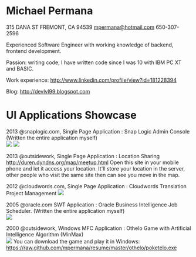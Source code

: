 Michael Permana
===============

315 DANA ST
FREMONT, CA 94539
mpermana@hotmail.com 650-307-2596

Experienced Software Engineer with working knowledge of backend, frontend development.

Passion: writing code, I have written code since I was 10 with IBM PC XT and BASIC.

Work experience: http://www.linkedin.com/profile/view?id=181228394

Blog: http://devlvl99.blogspot.com


UI Applications Showcase
========================
2013 @snaplogic.com, Single Page Application : Snap Logic Admin Console (Written the entire application myself)<br>
<img src="https://raw.github.com/mpermana/resume/master/snaplogic/snaplogic%20user.png">
<img src="https://raw.github.com/mpermana/resume/master/snaplogic/snaplogic%20schedule.png">

2013 @outsidework, Single Page Application : Location Sharing
http://duren.dyndns.org/map/meetup.html
Open this site in your mobile phone and let it access your location. It'll store your location in the server, other people who visit the same site then can see you move in the map.


2012 @cloudwords.com, Single Page Application : Cloudwords Translation Project Management
<img src="https://raw.github.com/mpermana/resume/master/cloudwords/cloudwords.jpg">

2005 @oracle.com SWT Application : Oracle Business Intelligence Job Scheduler. (Written the entire application myself)<br>
<img src="https://raw.github.com/mpermana/resume/master/oracle/obischeduler.jpg">


2000 @outsidework, Windows MFC Application : Othelo Game with Artificial Intelligence Algorithm (MinMax)<br>
<img src="https://raw.github.com/mpermana/resume/master/othelo/screen.png">
You can download the game and play it in Windows:
https://raw.github.com/mpermana/resume/master/othelo/poketelo.exe


